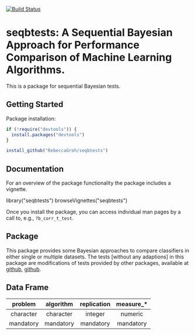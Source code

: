 [![Build Status](https://travis-ci.org/RebeccaGroh/seqbtests.svg?branch=master)](https://travis-ci.org/RebeccaGroh/seqbtests)

# seqbtests: A Sequential Bayesian Approach for Performance Comparison of Machine Learning Algorithms. 

This is a package for sequential Bayesian tests. 

## Getting Started

Package installation:

```r
if (!require("devtools")) {
  install.packages("devtools")
}

install_github("RebeccaGroh/seqbtests")
```

## Documentation

For an overview of the package functionality the package includes a vignette. 

library("seqbtests")
browseVignettes("seqbtests")

Once you install the package, you can access individual man pages by a call to, e.g., `?b_corr_t_test`.


## Package 

This package provides some Bayesian approaches to compare classifiers in either single or multiple datasets. 
The tests [without any adaptions] in this package are modifications of tests provided by other packages, available at [github](https://github.com/br0rxa/scmamp), [github](https://github.com/JacintoCC/rNPBST).

## Data Frame 


| problem | algorithm | replication | measure_\* |
|:------:|:------:|:------:|:------:|
| character | character |  integer | numeric |
| mandatory | mandatory |  mandatory | mandatory |


 